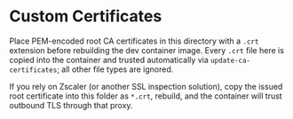 # Custom Certificates

Place PEM-encoded root CA certificates in this directory with a `.crt` extension before rebuilding the dev container image. Every `.crt` file here is copied into the container and trusted automatically via `update-ca-certificates`; all other file types are ignored.

If you rely on Zscaler (or another SSL inspection solution), copy the issued root certificate into this folder as `*.crt`, rebuild, and the container will trust outbound TLS through that proxy.